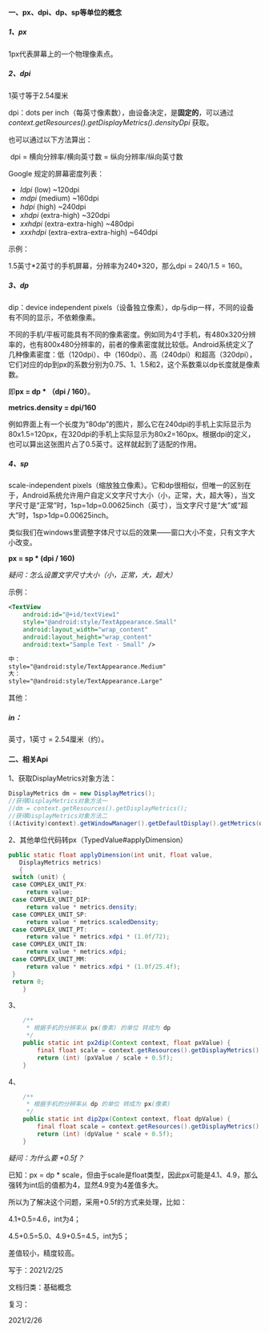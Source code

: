 #### 一、px、dpi、dp、sp等单位的概念

##### 1、px

1px代表屏幕上的一个物理像素点。

##### 2、dpi

1英寸等于2.54厘米

dpi：dots per inch（每英寸像素数），由设备决定，是**固定的**，可以通过*context.getResources().getDisplayMetrics().densityDpi* 获取。

也可以通过以下方法算出：

​	dpi = 横向分辨率/横向英寸数 = 纵向分辨率/纵向英寸数

Google 规定的屏幕密度列表：

- *ldpi* (low) ~120dpi
- *mdpi* (medium) ~160dpi
- *hdpi* (high) ~240dpi
- *xhdpi* (extra-high) ~320dpi
- *xxhdpi* (extra-extra-high) ~480dpi
- *xxxhdpi* (extra-extra-extra-high) ~640dpi

示例：

1.5英寸\*2英寸的手机屏幕，分辨率为240*320，那么dpi = 240/1.5 = 160。

##### 3、dp

dip：device independent pixels（设备独立像素），dp与dip一样，不同的设备有不同的显示，不依赖像素。

不同的手机/平板可能具有不同的像素密度。例如同为4寸手机，有480x320分辨率的，也有800x480分辨率的，前者的像素密度就比较低。Android系统定义了几种像素密度：低（120dpi）、中（160dpi）、高（240dpi）和超高（320dpi），它们对应的dp到px的系数分别为0.75、1、1.5和2，这个系数乘以dp长度就是像素数。

即**px = dp * （dpi / 160）**。

**metrics.density = dpi/160**

例如界面上有一个长度为“80dp”的图片，那么它在240dpi的手机上实际显示为80x1.5=120px，在320dpi的手机上实际显示为80x2=160px。根据dpi的定义，也可以算出这张图片占了0.5英寸。这样就起到了适配的作用。

##### 4、sp

scale-independent pixels（缩放独立像素）。它和dp很相似，但唯一的区别在于，Android系统允许用户自定义文字尺寸大小（小，正常，大，超大等），当文字尺寸是“正常”时，1sp=1dp=0.00625inch（英寸），当文字尺寸是“大”或“超大”时，1sp>1dp=0.00625inch。

类似我们在windows里调整字体尺寸以后的效果——窗口大小不变，只有文字大小改变。

**px = sp * (dpi / 160)**

*疑问：怎么设置文字尺寸大小（小，正常，大，超大）*

示例：

```xml
<TextView 
    android:id="@+id/textView1" 
    style="@android:style/TextAppearance.Small" 
    android:layout_width="wrap_content" 
    android:layout_height="wrap_content" 
    android:text="Sample Text - Small" /> 
```

```xml
中：
style="@android:style/TextAppearance.Medium" 
大：
style="@android:style/TextAppearance.Large" 
```



其他：

##### in：

英寸，1英寸 = 2.54厘米（约）。



#### 二、相关Api

1、获取DisplayMetrics对象方法：

```java
DisplayMetrics dm = new DisplayMetrics();
//获得DisplayMetrics对象方法一
//dm = context.getResources().getDisplayMetrics();
//获得DisplayMetrics对象方法二
((Activity)context).getWindowManager().getDefaultDisplay().getMetrics(dm);
```

2、其他单位代码转px（TypedValue#applyDimension）

```java
public static float applyDimension(int unit, float value,
   DisplayMetrics metrics)
   {
 switch (unit) {
 case COMPLEX_UNIT_PX:
     return value;
 case COMPLEX_UNIT_DIP:
     return value * metrics.density;
 case COMPLEX_UNIT_SP:
     return value * metrics.scaledDensity;
 case COMPLEX_UNIT_PT:
     return value * metrics.xdpi * (1.0f/72);
 case COMPLEX_UNIT_IN:
     return value * metrics.xdpi;
 case COMPLEX_UNIT_MM:
     return value * metrics.xdpi * (1.0f/25.4f);
 }
 return 0;
    }
```

3、

```java
	/** 
     * 根据手机的分辨率从 px(像素) 的单位 转成为 dp 
     */  
    public static int px2dip(Context context, float pxValue) {  
        final float scale = context.getResources().getDisplayMetrics().density;  
        return (int) (pxValue / scale + 0.5f);  
    }
```

4、

```java
	/** 
     * 根据手机的分辨率从 dp 的单位 转成为 px(像素) 
     */  
    public static int dip2px(Context context, float dpValue) {  
        final float scale = context.getResources().getDisplayMetrics().density;  
        return (int) (dpValue * scale + 0.5f);  
    } 
```

*疑问：为什么要 +0.5f？*

已知：px = dp * scale，但由于scale是float类型，因此px可能是4.1、4.9，那么强转为int后的值都为4，显然4.9变为4差值多大。

所以为了解决这个问题，采用+0.5f的方式来处理，比如：

4.1+0.5=4.6，int为4；

4.5+0.5=5.0、4.9+0.5=4.5，int为5；

差值较小，精度较高。





写于：2021/2/25

文档归类：基础概念



复习：

2021/2/26
